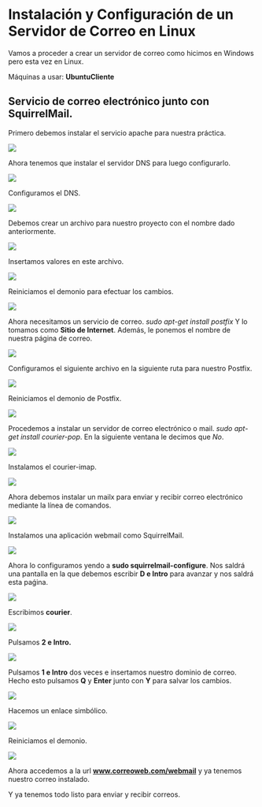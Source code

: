 # Instalación y Configuración de un Servidor de Correo en Linux

Vamos a proceder a crear un servidor de correo como hicimos en Windows pero esta vez en Linux.

Máquinas a usar: **UbuntuCliente**

## Servicio de correo electrónico junto con SquirrelMail.

Primero debemos instalar el servicio apache para nuestra práctica.

![](./img/8.png)

Ahora tenemos que instalar el servidor DNS para luego configurarlo.

![](./img/9.png)

Configuramos el DNS.

![](./img/10.png)

Debemos crear un archivo para nuestro proyecto con el nombre dado anteriormente.

![](./img/11.png)

Insertamos valores en este archivo.

![](./img/12.png)

Reiniciamos el demonio para efectuar los cambios.

![](./img/13.png)

Ahora necesitamos un servicio de correo. *sudo apt-get install postfix* Y lo tomamos como **Sitio de Internet**. Además, le ponemos el nombre de nuestra página de correo.

![](./img/14.png)

Configuramos el siguiente archivo en la siguiente ruta para nuestro Postfix.

![](./img/15.png)

Reiniciamos el demonio de Postfix.

![](./img/16.png)

Procedemos a instalar un servidor de correo electrónico o mail. *sudo apt-get install courier-pop*. En la siguiente ventana le decimos que *No*.

![](./img/17.png)

Instalamos el courier-imap.

![](./img/18.png)

Ahora debemos instalar un mailx para enviar y recibir correo electrónico mediante la línea de comandos.

![](./img/19.png)

Instalamos una aplicación webmail como SquirrelMail.

![](./img/20.png)

Ahora lo configuramos yendo a **sudo squirrelmail-configure**. Nos saldrá una pantalla en la que debemos escribir **D e Intro** para avanzar y nos saldrá esta paǵina.

![](./img/21.png)

Escribimos **courier**.

![](./img/22.png)

Pulsamos **2 e Intro.**

![](./img/23.png)

Pulsamos **1 e Intro** dos veces e insertamos nuestro dominio de correo. Hecho esto pulsamos **Q** y **Enter** junto con **Y** para salvar los cambios.

![](./img/24.png)

Hacemos un enlace simbólico.

![](./img/25.png)

Reiniciamos el demonio.

![](./img/26.png)

Ahora accedemos a la url **www.correoweb.com/webmail** y ya tenemos nuestro correo instalado.

Y ya tenemos todo listo para enviar y recibir correos.
